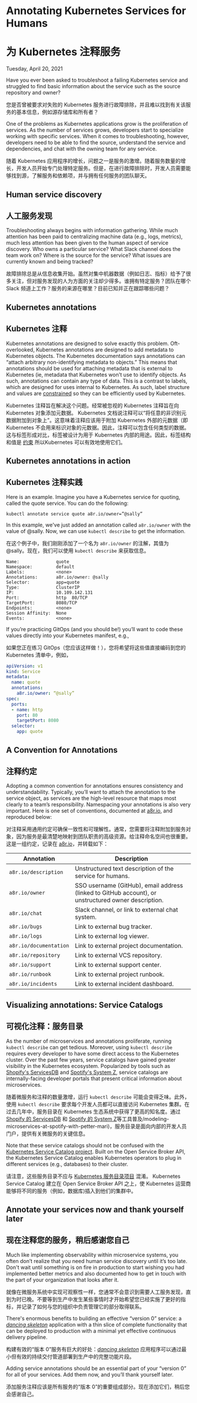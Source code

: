 # Annotating Kubernetes Services for Humans

# 为 Kubernetes 注释服务

Tuesday, April 20, 2021

Have you ever been asked to troubleshoot a failing Kubernetes service and struggled to find basic information about the service such as the  source repository and owner?

您是否曾被要求对失败的 Kubernetes 服务进行故障排除，并且难以找到有关该服务的基本信息，例如源存储库和所有者？

One of the problems as Kubernetes applications grow is the  proliferation of services. As the number of services grows, developers  start to specialize working with specific services. When it comes to  troubleshooting, however, developers need to be able to find the source, understand the service and dependencies, and chat with the owning team  for any service.

随着 Kubernetes 应用程序的增长，问题之一是服务的激增。随着服务数量的增长，开发人员开始专门处理特定服务。但是，在进行故障排除时，开发人员需要能够找到源，了解服务和依赖项，并与拥有任何服务的团队聊天。

## Human service discovery

## 人工服务发现

Troubleshooting always begins with information gathering. While much attention has been paid to centralizing machine data (e.g., logs, metrics), much less  attention has been given to the human aspect of service discovery. Who  owns a particular service? What Slack channel does the team work on? Where is the source for the service? What issues are currently known and being tracked?

故障排除总是从信息收集开始。虽然对集中机器数据（例如日志、指标）给予了很多关注，但对服务发现的人为方面的关注却少得多。谁拥有特定服务？团队在哪个 Slack 频道上工作？服务的来源在哪里？目前已知并正在跟踪哪些问题？

## Kubernetes annotations

## Kubernetes 注释

Kubernetes annotations are designed to solve exactly this problem. Oft-overlooked, Kubernetes annotations are designed to add metadata to Kubernetes  objects. The Kubernetes documentation says annotations can “attach  arbitrary non-identifying metadata to objects.” This means that  annotations should be used for attaching metadata that is external to  Kubernetes (ie, metadata that Kubernetes won't use to identify  objects. As such, annotations can contain any type of data. This is a  contrast to labels, which are designed for uses internal to Kubernetes.  As such, label structure and values are [constrained](https://kubernetes.io/docs/concepts/overview/working-with-objects/labels/#syntax-and-character-set) so they can be efficiently used by Kubernetes.

Kubernetes 注释旨在解决这个问题。经常被忽视的 Kubernetes 注释旨在向 Kubernetes 对象添加元数据。 Kubernetes 文档说注释可以“将任意的非识别元数据附加到对象上”。这意味着注释应该用于附加 Kubernetes 外部的元数据（即 Kubernetes 不会用来标识对象的元数据。因此，注释可以包含任何类型的数据。这与标签形成对比，标签被设计为用于 Kubernetes 内部的用途。因此，标签结构和值是 [约束](https://kubernetes.io/docs/concepts/overview/working-with-objects/labels/#syntax-and-character-set) 所以Kubernetes 可以有效地使用它们。

## Kubernetes annotations in action

## Kubernetes 注释实践

Here is an example. Imagine you have a Kubernetes service for quoting, called the quote service. You can do the following:

```
kubectl annotate service quote a8r.io/owner=”@sally”
```


In this example, we've just added an annotation called `a8r.io/owner` with the value of @sally. Now, we can use `kubectl describe` to get the information.

在这个例子中，我们刚刚添加了一个名为 `a8r.io/owner` 的注解，其值为 @sally。现在，我们可以使用 `kubectl describe` 来获取信息。

```
Name:              quote
Namespace:         default
Labels:            <none>
Annotations:       a8r.io/owner: @sally
Selector:          app=quote
Type:              ClusterIP
IP:                10.109.142.131
Port:              http  80/TCP
TargetPort:        8080/TCP
Endpoints:         <none>
Session Affinity:  None
Events:            <none>
```


If you’re practicing GitOps (and you should be!) you’ll want to code these values directly into your Kubernetes manifest, e.g.,

如果您正在练习 GitOps（您应该这样做！），您将希望将这些值直接编码到您的 Kubernetes 清单中，例如，

```yaml
apiVersion: v1
kind: Service
metadata:
  name: quote
  annotations:
    a8r.io/owner: “@sally”
spec:
  ports:
  - name: http
    port: 80
    targetPort: 8080
  selector:
    app: quote
```


## A Convention for Annotations

## 注释约定

Adopting a common convention for annotations ensures consistency and  understandability. Typically, you’ll want to attach the annotation to  the service object, as services are the high-level resource that maps  most clearly to a team’s responsibility. Namespacing your annotations is also very important. Here is one set of conventions, documented at [a8r.io](https://a8r.io), and reproduced below:

对注释采用通用约定可确保一致性和可理解性。通常，您需要将注释附加到服务对象，因为服务是最清楚地映射到团队职责的高级资源。给注释命名空间也很重要。这是一组约定，记录在 [a8r.io](https://a8r.io)，并转载如下：

| Annotation             | Description                                                  |
| ---------------------- |------------------------------------------------------------ |
| `a8r.io/description`   | Unstructured text description of the service for humans. |
| `a8r.io/owner`         | SSO username (GitHub), email address (linked to GitHub account), or unstructured owner description. |
| `a8r.io/chat`          | Slack channel, or link to external chat system. |
| `a8r.io/bugs`          | Link to external bug tracker. |
| `a8r.io/logs`          | Link to external log viewer. |
| `a8r.io/documentation` | Link to external project documentation. |
| `a8r.io/repository`    | Link to external VCS repository. |
| `a8r.io/support`       | Link to external support center. |
| `a8r.io/runbook`       | Link to external project runbook. |
| `a8r.io/incidents`     | Link to external incident dashboard. | 

## Visualizing annotations: Service Catalogs

## 可视化注释：服务目录

As the number of microservices and annotations proliferate, running `kubectl describe` can get tedious. Moreover, using `kubectl describe` requires every developer to have some direct access to the Kubernetes  cluster. Over the past few years, service catalogs have gained greater  visibility in the Kubernetes ecosystem. Popularized by tools such as [Shopify's ServicesDB](https://shopify.engineering/scaling-mobile-development-by-treating-apps-as-services) and [Spotify's System Z](https://dzone.com/articles/modeling-microservices-at-spotify-with-petter-mari), service catalogs are internally-facing developer portals that present critical information about microservices.

随着微服务和注释的数量激增，运行 `kubectl describe` 可能会变得乏味。此外，使用 `kubectl describe` 要求每个开发人员都可以直接访问 Kubernetes 集群。在过去几年中，服务目录在 Kubernetes 生态系统中获得了更高的知名度。通过 [Shopify 的 ServicesDB](https://shopify.engineering/scaling-mobile-development-by-treating-apps-as-services) 和 [Spotify 的 System Z](https://dzone.com/articles)等工具普及/modeling-microservices-at-spotify-with-petter-mari)，服务目录是面向内部的开发人员门户，提供有关微服务的关键信息。

Note that these service catalogs should not be confused with the [Kubernetes Service Catalog project](https://svc-cat.io/). Built on the Open Service Broker API, the Kubernetes Service Catalog  enables Kubernetes operators to plug in different services (e.g.,  databases) to their cluster.

请注意，这些服务目录不应与 [Kubernetes 服务目录项目](https://svc-cat.io/) 混淆。 Kubernetes Service Catalog 建立在 Open Service Broker API 之上，使 Kubernetes 运营商能够将不同的服务（例如，数据库)插入到他们的集群中。

## Annotate your services now and thank yourself later

## 现在注释您的服务，稍后感谢您自己

Much like implementing observability within microservice systems, you often  don’t realize that you need human service discovery until it’s too late. Don't wait until something is on fire in production to start wishing  you had implemented better metrics and also documented how to get in  touch with the part of your organization that looks after it.

就像在微服务系统中实现可观察性一样，您通常不会意识到需要人工服务发现，直到为时已晚。不要等到生产中发生某些事情时才开始希望您已经实施了更好的指标，并记录了如何与您的组织中负责管理它的部分取得联系。

There's enormous benefits to building an effective “version 0” service: a [*dancing skeleton*](https://containerjournal.com/topics/container-management/dancing-skeleton-apis-and-microservices/) application with a thin slice of complete functionality that can be  deployed to production with a minimal yet effective continuous delivery  pipeline.

构建有效的“版本 0”服务有巨大的好处：[*dancing skeleton*](https://containerjournal.com/topics/container-management/dancing-skeleton-apis-and-microservices/) 应用程序可以通过最小但有效的持续交付管道部署到生产中的完整功能片段。

Adding service annotations should be an essential part of your  “version 0” for all of your services. Add them now, and you’ll thank  yourself later. 

添加服务注释应该是所有服务的“版本 0”的重要组成部分。现在添加它们，稍后您会感谢自己。



